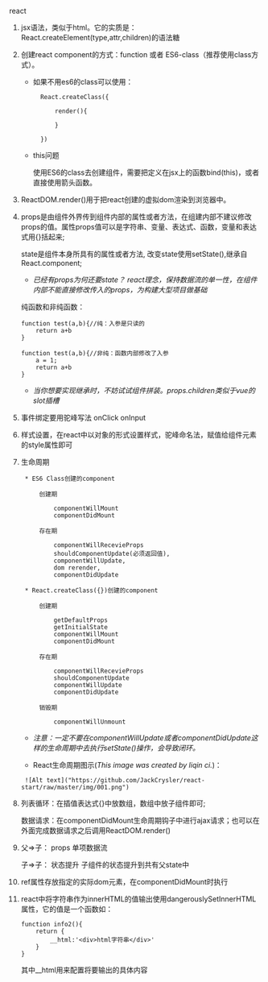 react  

1.  jsx语法，类似于html。它的实质是：React.createElement(type,attr,children)的语法糖

2.  创建react component的方式：function 或者 ES6-class（推荐使用class方式）。  
    
    * 如果不用es6的class可以使用：  

            React.createClass({  
                    
                render(){
                        
                }  

            }) 

    * this问题  

        使用ES6的class去创建组件，需要把定义在jsx上的函数bind(this)，或者直接使用箭头函数。

3.  ReactDOM.render()用于把react创建的虚拟dom渲染到浏览器中。

4.  props是由组件外界传到组件内部的属性或者方法，在组建内部不建议修改props的值。属性props值可以是字符串、变量、表达式、函数，变量和表达式用{}括起来;

    state是组件本身所具有的属性或者方法, 改变state使用setState(),继承自React.component;

    * *已经有props为何还要state？ react理念，保持数据流的单一性，在组件内部不能直接修改传入的props，为构建大型项目做基础* 
    
    纯函数和非纯函数：

        function test(a,b){//纯：入参是只读的
            return a+b 
        }

        function test(a,b){//非纯：函数内部修改了入参
            a = 1;
            return a+b
        }

    * *当你想要实现继承时，不妨试试组件拼装。props.children类似于vue的slot插槽*

5. 事件绑定要用驼峰写法 onClick  onInput 

6. 样式设置，在react中以对象的形式设置样式，驼峰命名法，赋值给组件元素的style属性即可

7. 生命周期

        * ES6 Class创建的component

            创建期

                componentWillMount
                componentDidMount

            存在期

                componentWillRecevieProps
                shouldComponentUpdate(必须返回值),   
                componentWillUpdate,    
                dom rerender,
                componentDidUpdate
            
        * React.createClass({})创建的component

            创建期

                getDefaultProps
                getInitialState
                componentWillMount
                componentDidMount

            存在期

                componentWillRecevieProps
                shouldComponentUpdate
                componentWillUpdate
                componentDidUpdate

            销毁期

                componentWillUnmount

    * *注意：一定不要在componentWillUpdate或者componentDidUpdate这样的生命周期中去执行setState()操作，会导致闭环。*        

    * React生命周期图示(*This image was created by liqin ci.*)：

    <p align="center">
        
        ![Alt text]("https://github.com/JackCrysler/react-start/raw/master/img/001.png")
    </p>

    

8. 
    列表循环：在插值表达式{}中放数组，数组中放子组件即可;

    数据请求：在componentDidMount生命周期钩子中进行ajax请求；也可以在外面完成数据请求之后调用ReactDOM.render()

9.      
    父=>子： props 单项数据流

    子=>子： 状态提升 子组件的状态提升到共有父state中

10. ref属性存放指定的实际dom元素，在componentDidMount时执行

11. react中将字符串作为innerHTML的值输出使用dangerouslySetInnerHTML属性，它的值是一个函数如：

        function info2(){
            return {
                __html:'<div>html字符串</div>'
            }
        }

    其中__html用来配置将要输出的具体内容





